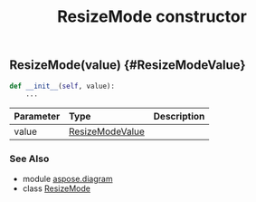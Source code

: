 ﻿---
title: ResizeMode constructor
second_title: Aspose.Diagram for Python via .NET API References
description: 
type: docs
weight: 10
url: /python-net/aspose.diagram/resizemode/__init__/
is_root: false
---

## ResizeMode(value) {#ResizeModeValue}



```python
def __init__(self, value):
    ...
```


| Parameter | Type | Description |
| :- | :- | :- |
| value | [ResizeModeValue](/diagram/python-net/aspose.diagram/resizemodevalue) |  |



### See Also
* module [aspose.diagram](../../)
* class [ResizeMode](/diagram/python-net/aspose.diagram/resizemode)
